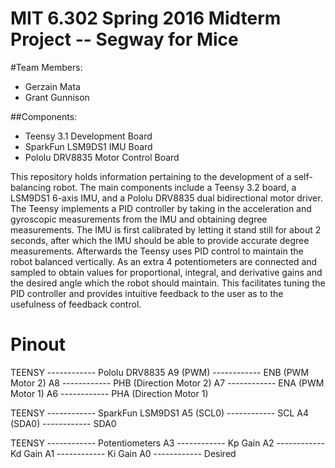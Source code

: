 # MIT 6.302 Spring 2016 Midterm Project -- Segway for Mice

#Team Members:

* Gerzain Mata
* Grant Gunnison

##Components:
* Teensy 3.1 Development Board
* SparkFun LSM9DS1 IMU Board
* Pololu DRV8835 Motor Control Board

This repository holds information pertaining to the development of a self-balancing robot.  The main components include a Teensy 3.2 board, a LSM9DS1 6-axis IMU, and a Pololu DRV8835 dual bidirectional motor driver.  The Teensy implements a PID controller by taking in the acceleration and gyroscopic measurements from the IMU and obtaining degree measurements.  The IMU is first calibrated by letting it stand still for about 2 seconds, after which the IMU should be able to provide accurate degree measurements.  Afterwards the Teensy uses PID control to maintain the robot balanced vertically.  As an extra 4 potentiometers are connected and sampled to obtain values for proportional, integral, and derivative gains and the desired angle which the robot should maintain.  This facilitates tuning the PID controller and provides intuitive feedback to the user as to the usefulness of feedback control. 

# Pinout

 TEENSY    ------------ Pololu DRV8835
 A9 (PWM)  ------------ ENB (PWM Motor 2)
 A8        ------------ PHB (Direction Motor 2)
 A7        ------------ ENA (PWM Motor 1)
 A6        ------------ PHA (Direction Motor 1)
  
 TEENSY    ------------ SparkFun LSM9DS1
 A5 (SCL0) ------------ SCL
 A4 (SDA0) ------------ SDA0
 
 TEENSY    ------------ Potentiometers
 A3        ------------ Kp Gain
 A2        ------------ Kd Gain
 A1        ------------ Ki Gain
 A0        ------------ Desired